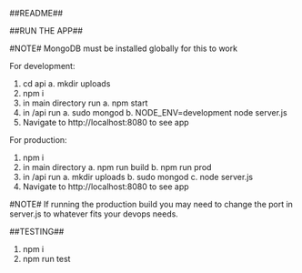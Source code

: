 ##README##

##RUN THE APP##

#NOTE#
MongoDB must be installed globally for this to work

For development:

1. cd api
	a. mkdir uploads
2. npm i
3. in main directory run
	a. npm start
4. in /api run
	a. sudo mongod
	b. NODE_ENV=development node server.js
5. Navigate to http://localhost:8080 to see app

For production:

1. npm i
2. in main directory
	a. npm run build
	b. npm run prod
3. in /api run
	a. mkdir uploads
	b. sudo mongod
	c. node server.js
4. Navigate to http://localhost:8080 to see app

#NOTE#
If running the production build you may need to change the port in server.js to whatever fits your devops needs.

##TESTING##
1. npm i
2. npm run test